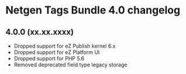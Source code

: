 Netgen Tags Bundle 4.0 changelog
================================

4.0.0 (xx.xx.xxxx)
------------------

* Dropped support for eZ Publish kernel 6.x
* Dropped support for eZ Platform UI
* Dropped support for PHP 5.6
* Removed deprecated field type legacy storage
